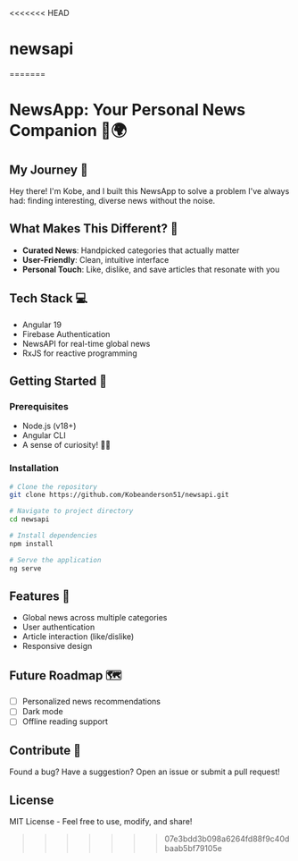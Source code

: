 <<<<<<< HEAD
# newsapi
=======
# NewsApp: Your Personal News Companion 📰🌍

## My Journey 🚀
Hey there! I'm Kobe, and I built this NewsApp to solve a problem I've always had: finding interesting, diverse news without the noise. 

## What Makes This Different? 🤔
- **Curated News**: Handpicked categories that actually matter
- **User-Friendly**: Clean, intuitive interface
- **Personal Touch**: Like, dislike, and save articles that resonate with you

## Tech Stack 💻
- Angular 19
- Firebase Authentication
- NewsAPI for real-time global news
- RxJS for reactive programming

## Getting Started 🌟

### Prerequisites
- Node.js (v18+)
- Angular CLI
- A sense of curiosity! 🕵️‍♂️

### Installation
```bash
# Clone the repository
git clone https://github.com/Kobeanderson51/newsapi.git

# Navigate to project directory
cd newsapi

# Install dependencies
npm install

# Serve the application
ng serve
```

## Features 🎉
- Global news across multiple categories
- User authentication
- Article interaction (like/dislike)
- Responsive design

## Future Roadmap 🗺️
- [ ] Personalized news recommendations
- [ ] Dark mode
- [ ] Offline reading support

## Contribute 🤝
Found a bug? Have a suggestion? Open an issue or submit a pull request!

## License
MIT License - Feel free to use, modify, and share!
>>>>>>> 07e3bdd3b098a6264fd88f9c40dbaab5bf79105e
